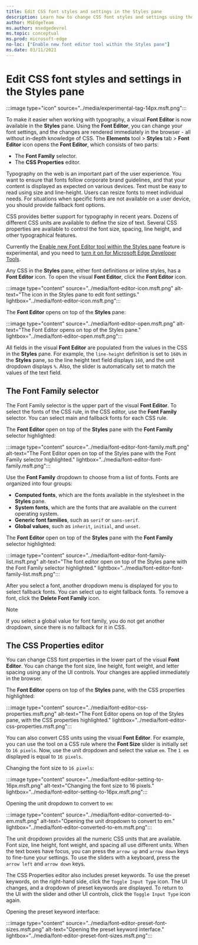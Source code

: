 ```yaml
---
title: Edit CSS font styles and settings in the Styles pane
description: Learn how to change CSS font styles and settings using the Styles pane in Microsoft Edge DevTools.
author: MSEdgeTeam
ms.author: msedgedevrel
ms.topic: conceptual
ms.prod: microsoft-edge
no-loc: ["Enable new font editor tool within the Styles pane"]
ms.date: 03/11/2021
---
```

# Edit CSS font styles and settings in the Styles pane

:::image type="icon" source="../media/experimental-tag-14px.msft.png":::

To make it easier when working with typography, a visual **Font Editor** is now available in the **Styles** pane.  Using the **Font Editor**, you can change your font settings, and the changes are rendered immediately in the browser - all without in-depth knowledge of CSS.  The **Elements** tool > **Styles** tab > **Font Editor** icon opens the **Font Editor**, which consists of two parts:

*  The **Font Family** selector.
*  The **CSS Properties** editor.

Typography on the web is an important part of the user experience.  You want to ensure that fonts follow corporate brand guidelines, and that your content is displayed as expected on various devices.  Text must be easy to read using size and line-height.  Users can resize fonts to meet individual needs.  For situations when specific fonts are not available on a user device, you should provide fallback font options.

CSS provides better support for typography in recent years.  Dozens of different CSS units are available to define the size of text.  Several CSS properties are available to control the font size, spacing, line height, and other typographical features.

Currently the [Enable new Font Editor tool within the Styles pane](../experimental-features/index.md#enable-new-font-editor-tool-within-the-styles-pane) feature is experimental, and you need to [turn it on for Microsoft Edge Developer Tools](../experimental-features/index.md#turning-an-experiment-on-or-off).

Any CSS in the **Styles** pane, either font definitions or inline styles, has a **Font Editor** icon.  To open the visual **Font Editor**, click the **Font Editor** icon.

:::image type="content" source="../media/font-editor-icon.msft.png" alt-text="The icon in the Styles pane to edit font settings." lightbox="../media/font-editor-icon.msft.png":::

The **Font Editor** opens on top of the **Styles** pane:

:::image type="content" source="../media/font-editor-open.msft.png" alt-text="The Font Editor opens on top of the Styles pane." lightbox="../media/font-editor-open.msft.png":::

All fields in the visual **Font Editor** are populated from the values in the CSS in the **Styles** pane.  For example, the `line-height` definition is set to `160%` in the **Styles** pane, so the line height text field displays `160`, and the unit dropdown displays `%`.  Also, the slider is automatically set to match the values of the text field.


<!-- ====================================================================== -->
## The Font Family selector

The Font Family selector is the upper part of the visual **Font Editor**.  To select the fonts of the CSS rule, in the CSS editor, use the **Font Family** selector.  You can select main and fallback fonts for each CSS rule.

The **Font Editor** open on top of the **Styles** pane with the **Font Family** selector highlighted:

:::image type="content" source="../media/font-editor-font-family.msft.png" alt-text="The Font Editor open on top of the Styles pane with the Font Family selector highlighted." lightbox="../media/font-editor-font-family.msft.png":::

Use the **Font Family** dropdown to choose from a list of fonts.  Fonts are organized into four groups:

*  **Computed fonts**, which are the fonts available in the stylesheet in the **Styles** pane.
*  **System fonts**, which are the fonts that are available on the current operating system.
*  **Generic font families**, such as `serif` or `sans-serif`.
*  **Global values**, such as `inherit`, `initial`, and `unset`.

The **Font Editor** open on top of the **Styles** pane with the **Font Family** selector highlighted:

:::image type="content" source="../media/font-editor-font-family-list.msft.png" alt-text="The font editor open on top of the Styles pane with the Font Family selector highlighted." lightbox="../media/font-editor-font-family-list.msft.png":::

After you select a font, another dropdown menu is displayed for you to select fallback fonts.  You can select up to eight fallback fonts.  To remove a font, click the **Delete Font Family** icon.

<!--:::image type="content" source="../media/font-editor-defining-fonts.msft.png" alt-text="The font editor with a defined list of fonts and fallback fonts." lightbox="../media/font-editor-defining-fonts.msft.png":::-->

> [!NOTE]
> If you select a global value for font family, you do not get another dropdown, since there is no fallback for it in CSS.


<!-- ====================================================================== -->
## The CSS Properties editor

You can change CSS font properties in the lower part of the visual **Font Editor**.  You can change the font size, line height, font weight, and letter spacing using any of the UI controls.  Your changes are applied immediately in the browser.

The **Font Editor** opens on top of the **Styles** pane, with the CSS properties highlighted:

:::image type="content" source="../media/font-editor-css-properties.msft.png" alt-text="The Font Editor opens on top of the Styles pane, with the CSS properties highlighted." lightbox="../media/font-editor-css-properties.msft.png":::

You can also convert CSS units using the visual **Font Editor**.  For example, you can use the tool on a CSS rule where the **Font Size** slider is initially set to `16 pixels`.  Now, use the unit dropdown and select the value `em`.  The `1 em` displayed is equal to `16 pixels`.

Changing the font size to `16 pixels`:

:::image type="content" source="../media/font-editor-setting-to-16px.msft.png" alt-text="Changing the font size to 16 pixels." lightbox="../media/font-editor-setting-to-16px.msft.png":::

Opening the unit dropdown to convert to `em`:

:::image type="content" source="../media/font-editor-converted-to-em.msft.png" alt-text="Opening the unit dropdown to convert to em." lightbox="../media/font-editor-converted-to-em.msft.png":::

The unit dropdown provides all the numeric CSS units that are available.  Font size, line height, font weight, and spacing all use different units.  When the text boxes have focus, you can press the `arrow up` and `arrow down` keys to fine-tune your settings.  To use the sliders with a keyboard, press the `arrow left` and `arrow down` keys.

The CSS Properties editor also includes preset keywords.  To use the preset keywords, on the right-hand side, click the `Toggle Input Type` icon.  The UI changes, and a dropdown of preset keywords are displayed.  To return to the UI with the slider and other UI controls, click the `Toggle Input Type` icon again.

Opening the preset keyword interface:

:::image type="content" source="../media/font-editor-preset-font-sizes.msft.png" alt-text="Opening the preset keyword interface." lightbox="../media/font-editor-preset-font-sizes.msft.png":::
